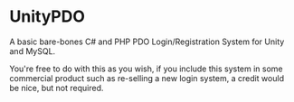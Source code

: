 # UnityPDO
A basic bare-bones C# and PHP PDO Login/Registration System for Unity and MySQL.

You're free to do with this as you wish, if you include this system in some commercial product such as re-selling a new login system,
a credit would be nice, but not required.
